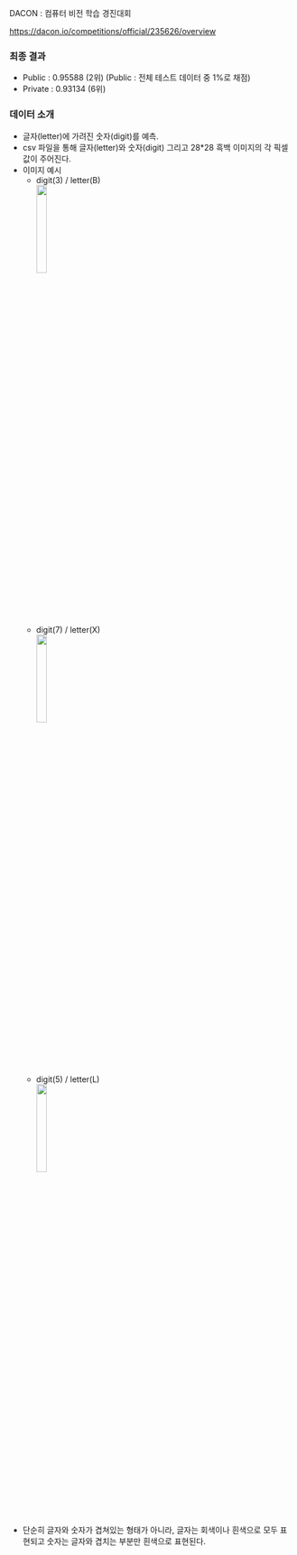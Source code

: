 DACON : 컴퓨터 비전 학습 경진대회

https://dacon.io/competitions/official/235626/overview

### 최종 결과
- Public : 0.95588 (2위) (Public : 전체 테스트 데이터 중 1%로 채점)
- Private : 0.93134 (6위)

### 데이터 소개
- 글자(letter)에 가려진 숫자(digit)를 예측.
- csv 파일을 통해 글자(letter)와 숫자(digit) 그리고 28\*28 흑백 이미지의 각 픽셀값이 주어진다.
- 이미지 예시
  - digit(3) / letter(B)  
    <img src="https://user-images.githubusercontent.com/37574274/93104825-4e518680-f6e9-11ea-9f60-d70fd3b1ed71.png" width=20% height=20% />
  - digit(7) / letter(X)  
    <img src="https://user-images.githubusercontent.com/37574274/93104827-4eea1d00-f6e9-11ea-9994-84ab15935c65.png" width=20% height=20% />
  - digit(5) / letter(L)  
    <img src="https://user-images.githubusercontent.com/37574274/93106181-eef47600-f6ea-11ea-84cd-b2ec697e1b97.png" width=20% height=20% />
- 단순히 글자와 숫자가 겹쳐있는 형태가 아니라, 글자는 회색이나 흰색으로 모두 표현되고 숫자는 글자와 겹치는 부분만 흰색으로 표현된다.

